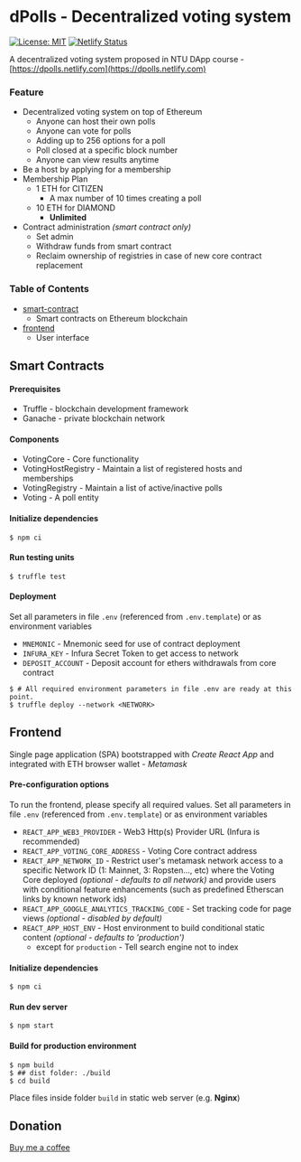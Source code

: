 # dPolls - Decentralized voting system
[![License: MIT](https://img.shields.io/badge/License-MIT-yellow.svg)](https://opensource.org/licenses/MIT) [![Netlify Status](https://api.netlify.com/api/v1/badges/34104410-f4a4-48a3-8603-876aeef24cbf/deploy-status)](https://app.netlify.com/sites/dpolls/deploys)

A decentralized voting system proposed in NTU DApp course - [https://dpolls.netlify.com](https://dpolls.netlify.com)

### Feature
* Decentralized voting system on top of Ethereum
  * Anyone can host their own polls
  * Anyone can vote for polls
  * Adding up to 256 options for a poll
  * Poll closed at a specific block number
  * Anyone can view results anytime
* Be a host by applying for a membership
* Membership Plan
  * 1 ETH for CITIZEN
    * A max number of 10 times creating a poll
  * 10 ETH for DIAMOND
    * **Unlimited**
* Contract administration *(smart contract only)*
  * Set admin
  * Withdraw funds from smart contract
  * Reclaim ownership of registries in case of new core contract replacement

### Table of Contents
* [smart-contract](#smart-contracts)
  * Smart contracts on Ethereum blockchain
* [frontend](#frontend)
  * User interface


Smart Contracts
--------------------
#### Prerequisites
* Truffle - blockchain development framework
* Ganache - private blockchain network

#### Components
* VotingCore - Core functionality
* VotingHostRegistry - Maintain a list of registered hosts and memberships
* VotingRegistry - Maintain a list of active/inactive polls
* Voting - A poll entity

#### Initialize dependencies
```shell
$ npm ci
```

#### Run testing units
```shell
$ truffle test
```

#### Deployment
Set all parameters in file ```.env``` (referenced from ```.env.template```) or as environment variables
* ```MNEMONIC``` - Mnemonic seed for use of contract deployment
* ```INFURA_KEY``` - Infura Secret Token to get access to network
* ```DEPOSIT_ACCOUNT``` - Deposit account for ethers withdrawals from core contract

```shell
$ # All required environment parameters in file .env are ready at this point.
$ truffle deploy --network <NETWORK>
```

Frontend
--------------------
Single page application (SPA) bootstrapped with *Create React App* and integrated with ETH browser wallet - *Metamask*

#### Pre-configuration options
To run the frontend, please specify all required values.
Set all parameters in file ```.env``` (referenced from ```.env.template```) or as environment variables

* ```REACT_APP_WEB3_PROVIDER``` - Web3 Http(s) Provider URL (Infura is recommended)
* ```REACT_APP_VOTING_CORE_ADDRESS``` - Voting Core contract address
* ```REACT_APP_NETWORK_ID``` - Restrict user's metamask network access to a specific Network ID (1: Mainnet, 3: Ropsten..., etc) where the Voting Core deployed *(optional - defaults to all network)* and provide users with conditional feature enhancements (such as predefined Etherscan links by known network ids)
* ```REACT_APP_GOOGLE_ANALYTICS_TRACKING_CODE``` - Set tracking code for page views *(optional - disabled by default)*
* ```REACT_APP_HOST_ENV``` - Host environment to build conditional static content *(optional - defaults to 'production')*
  * except for ```production``` - Tell search engine not to index

#### Initialize dependencies
```shell
$ npm ci
```

#### Run dev server
```shell
$ npm start
```

#### Build for production environment
```shell
$ npm build
$ ## dist folder: ./build
$ cd build
```

Place files inside folder ```build``` in static web server (e.g. **Nginx**)

## Donation
[Buy me a coffee](https://www.buymeacoffee.com/XSNsIxjm2)
